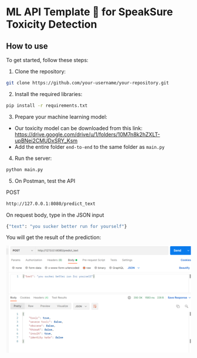 # ML API Template 🚀 for SpeakSure Toxicity Detection

## How to use

To get started, follow these steps:

1. Clone the repository:

```sh
git clone https://github.com/your-username/your-repository.git
```

2. Install the required libraries:

```sh
pip install -r requirements.txt
```

3. Prepare your machine learning model:

- Our toxicity model can be downloaded from this link: https://drive.google.com/drive/u/1/folders/10M7n8k2hZXLT-upBNei2CMUDxSRY_Ksm
- Add the entire folder `end-to-end` to the same folder as `main.py`

4. Run the server:

```sh
python main.py
```

5. On Postman, test the API

POST

```sh
http://127.0.0.1:8080/predict_text
```

On request body, type in the JSON input

```sh
{"text": "you sucker better run for yourself"}
```

You will get the result of the prediction:

![Alt text](2023-06-11.png)
